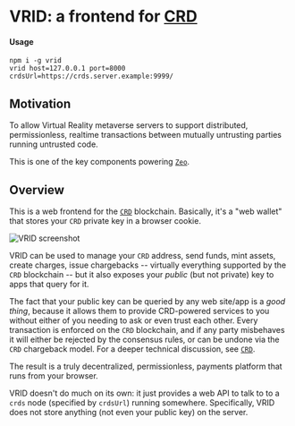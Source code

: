 # VRID: a frontend for [CRD](https://github.com/modulesio/crds)

#### Usage

```
npm i -g vrid
vrid host=127.0.0.1 port=8000 crdsUrl=https://crds.server.example:9999/
```

## Motivation

To allow Virtual Reality metaverse servers to support distributed, permissionless, realtime transactions between mutually untrusting parties running untrusted code.

This is one of the key components powering [`Zeo`](https://github.com/modulesio/zeo).

## Overview

This is a web frontend for the [`CRD`](https://github.com/modulesio/crds) blockchain. Basically, it's a "web wallet" that stores your `CRD` private key in a browser cookie.

![VRID screenshot](https://raw.githubusercontent.com/modulesio/vrid/master/public/img/screenshot.png)

VRID can be used to manage your `CRD` address, send funds, mint assets, create charges, issue chargebacks -- virtually everything supported by the `CRD` blockchain -- but it also exposes your _public_ (but not private) key to apps that query for it.

The fact that your public key can be queried by any web site/app is a _good thing_, because it allows them to provide CRD-powered services to you without either of you needing to ask or even trust each other. Every transaction is enforced on the `CRD` blockchain, and if any party misbehaves it will either be rejected by the consensus rules, or can be undone via the `CRD` chargeback model. For a deeper technical discussion, see [`CRD`](https://github.com/modulesio/crds).

The result is a truly decentralized, permissionless, payments platform that runs from your browser.

VRID doesn't do much on its own: it just provides a web API to talk to to a `crds` node (specified by `crdsUrl`) running somewhere. Specifically, VRID does not store anything (not even your public key) on the server.
